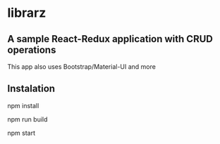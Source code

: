# librarz

## A sample React-Redux application with CRUD operations

This app also uses Bootstrap/Material-UI and more

## Instalation

npm install

npm run build

npm start

